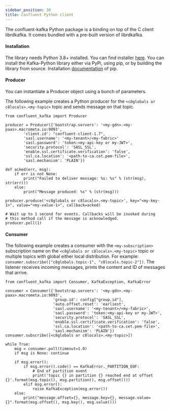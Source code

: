 ```yaml
---
sidebar_position: 30
title: Confluent Python client
---
```


The confluent-kafka Python package is a binding on top of the C client librdkafka. It comes bundled with a pre-built version of librdkafka.

#### Installation

The library needs Python 3.8+ installed. You can find installer [here](https://www.python.org/downloads/).
You can install the Kafka-Python library either via PyPi, using pip, or by building the library from source. Installation [documentation](https://pip.pypa.io/en/stable/installation/) of pip.

#### Producer

You can instantiate a Producer object using a bunch of parameters.

The following example creates a Python producer for the `<c8globals or c8locals>.<my-topic>` topic and sends message on that topic.

```
from confluent_kafka import Producer

producer = Producer({'bootstrap.servers': '<my-gdn>.<my-paas>.macrometa.io:9093',
        'client.id': "confluent-client-1.7",
        'sasl.username': '<my-tenant>/<my-fabric>'
        'sasl.password': 'token:<my-api-key or my-JWT>',
        'security.protocol': 'SASL_SSL',
        'enable.ssl.certificate.verification': 'false',
        'ssl.ca.location': '<path-to-ca.cet.pem-file>',
        'sasl.mechanism': 'PLAIN'})

def acked(err, msg):
    if err is not None:
        print("Failed to deliver message: %s: %s" % (str(msg), str(err)))
    else:
        print("Message produced: %s" % (str(msg)))

producer.produce('<c8globals or c8locals>.<my-topic>', key="<my-key-1>", value="<my-value-1>", callback=acked)

# Wait up to 1 second for events. Callbacks will be invoked during
# this method call if the message is acknowledged.
producer.poll(1)
```

#### Consumer

The following example creates a consumer with the `<my-subscription>` subscription name on the `<c8globals or c8locals>.<my-topic>` topic or multiple topics with global either local distribution. For example: `consumer.subscribe(["c8globals.topic-1", "c8locals.topic-2"])`. The listener receives incoming messages, prints the content and ID of messages that arrive.

```
from confluent_kafka import Consumer, KafkaException, KafkaError

consumer = Consumer({'bootstrap.servers': '<my-gdn>.<my-paas>.macrometa.io:9093',
                     'group.id': config["group.id"],
                     'auto.offset.reset': 'earliest',
                     'sasl.username': '<my-tenant>/<my-fabric>',
                     'sasl.password': 'token:<my-api-key or my-JWT>',
                     'security.protocol': 'SASL_SSL',
                     'enable.ssl.certificate.verification': 'false',
                     'ssl.ca.location': '<path-to-ca.cet.pem-file>',
                     'sasl.mechanism': 'PLAIN'})
consumer.subscribe([<c8globals or c8locals>.<my-topic>])

while True:
    msg = consumer.poll(timeout=1.0)
    if msg is None: continue

    if msg.error():
        if msg.error().code() == KafkaError._PARTITION_EOF:
            # End of partition event
            print('topic {} in partition {} reached end at offset {}'.format(msg.topic(), msg.partition(), msg.offset()))
        elif msg.error():
            raise KafkaException(msg.error())
    else:
        print("message.offset={}, message.key={}, message.value={}".format(msg.offset(), msg.key(), msg.value()))
```
